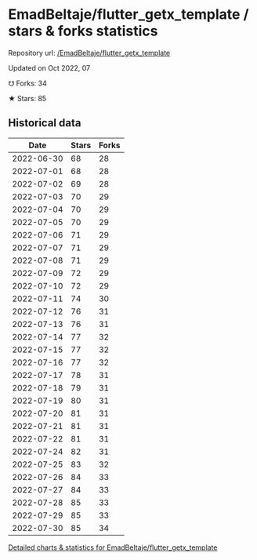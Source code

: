 # EmadBeltaje/flutter_getx_template / stars & forks statistics

Repository url: [/EmadBeltaje/flutter_getx_template](https://github.com/EmadBeltaje/flutter_getx_template)

Updated on Oct 2022, 07

☋ Forks: 34

★ Stars: 85

## Historical data
| Date | Stars | Forks |
|------|-------|-------|
| 2022-06-30 | 68 | 28 | 
| 2022-07-01 | 68 | 28 | 
| 2022-07-02 | 69 | 28 | 
| 2022-07-03 | 70 | 29 | 
| 2022-07-04 | 70 | 29 | 
| 2022-07-05 | 70 | 29 | 
| 2022-07-06 | 71 | 29 | 
| 2022-07-07 | 71 | 29 | 
| 2022-07-08 | 71 | 29 | 
| 2022-07-09 | 72 | 29 | 
| 2022-07-10 | 72 | 29 | 
| 2022-07-11 | 74 | 30 | 
| 2022-07-12 | 76 | 31 | 
| 2022-07-13 | 76 | 31 | 
| 2022-07-14 | 77 | 32 | 
| 2022-07-15 | 77 | 32 | 
| 2022-07-16 | 77 | 32 | 
| 2022-07-17 | 78 | 31 | 
| 2022-07-18 | 79 | 31 | 
| 2022-07-19 | 80 | 31 | 
| 2022-07-20 | 81 | 31 | 
| 2022-07-21 | 81 | 31 | 
| 2022-07-22 | 81 | 31 | 
| 2022-07-24 | 82 | 31 | 
| 2022-07-25 | 83 | 32 | 
| 2022-07-26 | 84 | 33 | 
| 2022-07-27 | 84 | 33 | 
| 2022-07-28 | 85 | 33 | 
| 2022-07-29 | 85 | 33 | 
| 2022-07-30 | 85 | 34 | 


[Detailed charts & statistics for EmadBeltaje/flutter_getx_template](https://reviewgithub.com/rep/EmadBeltaje/flutter_getx_template)
